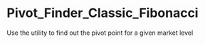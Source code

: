 # Pivot_Finder_Classic_Fibonacci
Use the utility to find out the pivot point for a given market level
